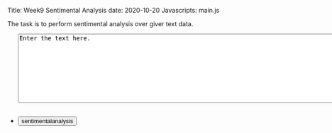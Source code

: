 Title: Week9 Sentimental Analysis
date: 2020-10-20
Javascripts: main.js

The task is to perform sentimental analysis over giver text data.

  <section>
    <div class="row gtr-uniform">
      <div class="col-8 col-50-xsmall">
        <ul class="actions">
          <textarea id="sentAnalysis" name="sentAnalysis" rows="10" cols="200">Enter the text here.
          </textarea>
          <br><br>
        </ul>
        <ul class="actions">
          <li><input id="sentimentalanalysis" type="button" value="sentimentalanalysis"/></li>
        </ul>
      </div>
    </div>
    <div class="row gtr-uniform">
      <div class="col-6">
        <h3 id="imgClass" style="text-align:center" ></h3>
      </div>
    </div>
  </section>
